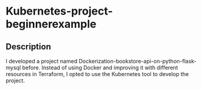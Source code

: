 # Kubernetes-project-beginnerexample
## Description

I developed a project named Dockerization-bookstore-api-on-python-flask-mysql before. Instead of using Docker and improving it with different resources in Terraform, I opted to use the Kubernetes tool to develop the project.
